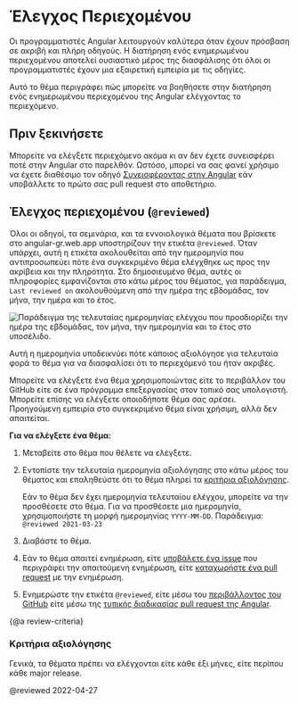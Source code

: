 # Έλεγχος Περιεχομένου

Οι προγραμματιστές Angular λειτουργούν καλύτερα όταν έχουν πρόσβαση σε ακριβή και πλήρη οδηγούς. Η διατήρηση ενός ενημερωμένου περιεχομένου αποτελεί ουσιαστικό μέρος της διασφάλισης ότι όλοι οι προγραμματιστές έχουν μια εξαιρετική εμπειρία με τις οδηγίες.

Αυτό το θέμα περιγράφει πώς μπορείτε να βοηθήσετε στην διατήρηση ενός ενημερωμένου περιεχομένου της Angular ελέγχοντας το περιεχόμενο.

## Πριν ξεκινήσετε

Μπορείτε να ελέγξετε περιεχόμενο ακόμα κι αν δεν έχετε συνεισφέρει ποτέ στην Angular στο παρελθόν. Ωστόσο, μπορεί να σας φανεί χρήσιμο να έχετε διαθέσιμο τον οδηγό [Συνεισφέροντας στην Angular](https://github.com/angular/angular/blob/master/CONTRIBUTING.md) εάν υποβάλλετε το πρώτο σας pull request στο αποθετήριο.

## Έλεγχος περιεχομένου (`@reviewed`)

Όλοι οι οδηγοί, τα σεμινάρια, και τα εννοιολογικά θέματα που βρίσκετε στο angular-gr.web.app υποστηρίζουν την ετικέτα `@reviewed`. Όταν υπάρχει, αυτή η ετικέτα ακολουθείται από την ημερομηνία που αντιπροσωπεύει πότε ένα συγκεκριμένο θέμα ελέγχθηκε ως προς την ακρίβεια και την πληρότητα. Στο δημοσιευμένο θέμα, αυτές οι πληροφορίες εμφανίζονται στο κάτω μέρος του θέματος, για παράδειγμα, `Last reviewed on` ακολουθούμενη από την ημέρα της εβδομάδας, τον μήνα, την ημέρα και το έτος.

<div class="lightbox">
  <img src="generated/images/guide/contributors-guide/last-reviewed.png" alt="Παράδειγμα της τελευταίας ημερομηνίας ελέγχου που προσδιορίζει την ημέρα της εβδομάδας, τον μήνα, την ημερομηνία και το έτος στο υποσέλιδο.">
</div>

Αυτή η ημερομηνία υποδεικνύει πότε κάποιος αξιολόγησε για τελευταία φορά το θέμα για να διασφαλίσει ότι το περιεχόμενό του ήταν ακριβές.

Μπορείτε να ελέγξετε ένα θέμα χρησιμοποιώντας είτε το περιβάλλον του GitHub είτε σε ένα πρόγραμμα επεξεργασίας στον τοπικό σας υπολογιστή. Μπορείτε επίσης να ελέγξετε οποιοδήποτε θέμα σας αρέσει. Προηγούμενη εμπειρία στο συγκεκριμένο θέμα είναι χρήσιμη, αλλά δεν απαιτείται.

**Για να ελέγξετε ένα θέμα:**

1. Μεταβείτε στο θέμα που θέλετε να ελέγξετε.

1. Εντοπίστε την τελευταία ημερομηνία αξιολόγησης στο κάτω μέρος του θέματος και επαληθεύστε ότι το θέμα πληρεί τα [κριτήρια αξιολόγησης](#review-criteria).

   Εάν το θέμα δεν έχει ημερομηνία τελευταίου ελέγχου, μπορείτε να την προσθέσετε στο θέμα. Για να προσθέσετε μια ημερομηνία, χρησιμοποιήστε τη μορφή ημερομηνίας `YYYY-MM-DD`. Παράδειγμα: 
   `@reviewed 2021-03-23`

1. Διαβάστε το θέμα.

1. Εάν το θέμα απαιτεί ενημέρωση, είτε [υποβάλετε ένα issue](https://github.com/angular/angular/blob/master/CONTRIBUTING.md#submit-issue) που περιγράφει την απαιτούμενη ενημέρωση, είτε [καταχωρήστε ένα pull request](https://github.com/angular/angular/blob/master/CONTRIBUTING.md#submit-pr) με την ενημέρωση.

1. Ενημερώστε την ετικέτα `@reviewed`, είτε μέσω του [περιβάλλοντος του GitHub](guide/updating-content-github-ui) είτε μέσω της [τυπικής διαδικασίας pull request της Angular](https://github.com/angular/angular/blob/master/CONTRIBUTING.md#submit-pr).

{@a review-criteria}
### Κριτήρια αξιολόγησης

Γενικά, τα θέματα πρέπει να ελέγχονται είτε κάθε έξι μήνες, είτε περίπου κάθε major release.

@reviewed 2022-04-27
